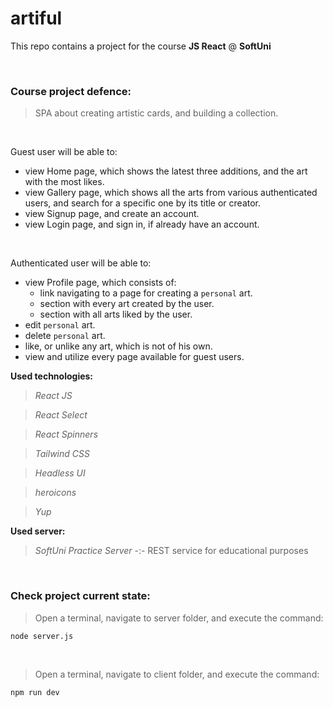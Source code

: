 # artiful

This repo contains a project for the course **JS React** @ **SoftUni**

<br>

### Course project defence:

>SPA about creating artistic cards, and building a collection.

<br>

Guest user will be able to:
- view Home page, which shows the latest three additions, and the art with the most likes.
- view Gallery page, which shows all the arts from various authenticated users, and search for a specific one by its title or creator.
- view Signup page, and create an account.
- view Login page, and sign in, if already have an account.

<br>

Authenticated user will be able to:
- view Profile page, which consists of:
  - link navigating to a page for creating a `personal` art.
  - section with every art created by the user.
  - section with all arts liked by the user.
- edit `personal` art.
- delete `personal` art.
- like, or unlike any art, which is not of his own.
- view and utilize every page available for guest users.

**Used technologies:**
>*React JS*

>*React Select*

>*React Spinners*

>*Tailwind CSS*

>*Headless UI*

>*heroicons*

>*Yup*

**Used server:**
>*SoftUni Practice Server* -:- REST service for educational purposes

<br>

### Check project current state:

>Open a terminal, navigate to server folder, and execute the command:

```
node server.js
```

<br>

>Open a terminal, navigate to client folder, and execute the command:

```
npm run dev
```
